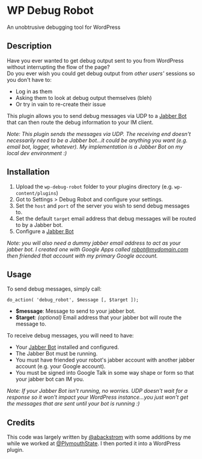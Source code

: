 # WP Debug Robot
An unobtrusive debugging tool for WordPress

## Description
Have you ever wanted to get debug output sent to you from WordPress without interrupting the flow of the page?  
Do you ever wish you could get debug output from _other users'_ sessions so you don't have to:

- Log in as them
- Asking them to look at debug output themselves (bleh)
- Or try in vain to re-create their issue

This plugin allows you to send debug messages via UDP to a [Jabber Bot](https://github.com/borkweb/jabberbot) that can then route
the debug information to your IM client.

_Note: This plugin sends the messages via UDP.  The receiving end doesn't necessarily need to be a Jabber bot...it could be anything you want
(e.g. email bot, logger, whatever).  My implementation is a Jabber Bot on my local dev environment :)_

## Installation
1. Upload the `wp-debug-robot` folder to your plugins directory (e.g. `wp-content/plugins`)
1. Got to Settings > Debug Robot and configure your settings.  
1. Set the `host` and `port` of the server you wish to send debug messages to.
1. Set the default `target` email address that debug messages will be routed to by a Jabber bot.
1. Configure a [Jabber Bot](https://github.com/borkweb/jabberbot) 

_Note: you will also need a dummy jabber email address to act as your jabber bot.  I created one with Google Apps called robot@mydomain.com then friended that account with my primary Google account._

## Usage
To send debug messages, simply call:

`do_action( 'debug_robot', $message [, $target ]);`

- **$message**: Message to send to your jabber bot.
- **$target**: _(optional)_ Email address that your jabber bot will route the message to.

To receive debug messages, you will need to have:

- Your [Jabber Bot](https://github.com/borkweb/jabberbot) installed and configured.
- The Jabber Bot must be running.
- You must have friended your robot's jabber account with another jabber account (e.g. your Google account).
- You must be signed into Google Talk in some way shape or form so that your jabber bot can IM you.

_Note: If your Jabber Bot isn't running, no worries.  UDP doesn't wait for a response so it won't impact your WordPress instance...you just won't get the messages that
are sent until your bot is running :)_

## Credits
This code was largely written by [@abackstrom](https://github.com/abackstrom) with some additions by me while we worked at [@PlymouthState](https://github.com/PlymouthState). I then ported it into a WordPress plugin.
